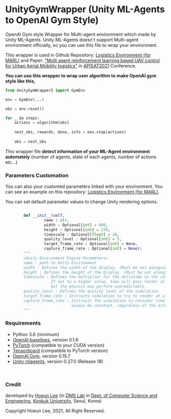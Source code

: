 # UnityGymWrapper (Unity ML-Agents to OpenAI Gym Style)
OpenAI Gym style Wrapper for Multi-agent environment which made by Unity ML-Agents.
Unity ML-Agents doesn't support Multi-agent environment officially, so you can use this file to wrap your environment.

This wrapper is used in Github Repository: [Logistics Environment (for MARL)](https://github.com/dmslab-konkuk/LogisticsEnv) and Paper: ["Multi agent reinforcement learning based UAV control for Urban Aerial Mobility logistics"](https://apisat2021.org/) in [APISAT2021](https://apisat2021.org/) Conference.

**You can use this wrapper to wrap user algorithm to make OpenAI gym style like this,**
```python
from UnityGymWrapper5 import GymEnv

env = GymEnv(...)

obs = env.reset()

for _ in steps:
    actions = algorithm(obs)
    
    next_obs, rewards, done, info = env.step(actions)
    
    obs = next_obs
```

This wrapper file **detect information of your ML-Agent environment automately** (number of agents, state of each agents, number of actions etc...)

### Parameters Customation
You can also your customed parameters linked with your environment. You can see an example on this repository: [Logistics Environment (for MARL)](https://github.com/dmslab-konkuk/LogisticsEnv).

You can set default parameter values to change Unity rendering options.
```python

        def __init__(self, 
                 name : str, 
                 width : Optional[int] = 480, 
                 height : Optional[int] = 270, 
                 timescale : Optional[float] = 20,
                 quality_level : Optional[int] = 5,
                 target_frame_rate : Optional[int] = None,
                 capture_frame_rate : Optional[int] = None):
        """
        <Unity Environment Engine Parameters>
        name : path to Unity Environment
        width : Defines the width of the display. (Must be set alongside height)
        height : Defines the height of the display. (Must be set alongside width)
        timescale : Defines the multiplier for the deltatime in the simulation. 
                    If set to a higher value, time will pass faster in the simulation 
                    but the physics may perform unpredictably.
        quality_level : Defines the quality level of the simulation.
        target_frame_rate : Instructs simulation to try to render at a specified frame rate.
        capture_frame_rate : Instructs the simulation to consider time between updates to 
                             always be constant, regardless of the actual frame rate.
        """
```

### Requirements

- Python 3.6 (minimum)
- [OpenAI baselines](https://github.com/openai/baselines), version 0.1.6
- [PyTorch](https://pytorch.org/) (compatible to your CUDA version)
- [Tensorboard](https://github.com/tensorflow/tensorboard) (compatible to PyTorch version)
- [OpenAI Gym](https://github.com/openai/gym), version 0.15.7
- [Unity mlagents](https://github.com/Unity-Technologies/ml-agents), version 0.27.0 (Release 18)
<br>

### Credit
developed by [Hoeun Lee](https://github.com/leehe228) (in [DMS Lab](https://github.com/dmslab-konkuk) in [Dept. of Computer Science and Engineering](http://cse.konkuk.ac.kr/), [Konkuk University](http://www.konkuk.ac.kr/do/Index.do), Seoul, Korea)

Copyright Hoeun Lee, 2021, All Right Reserved. 
